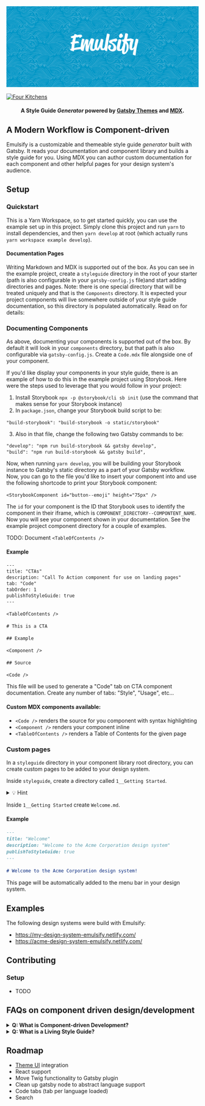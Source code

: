 <img src="./hero.png" />

[![Four Kitchens](https://img.shields.io/badge/4K-Four%20Kitchens-35AA4E.svg)](https://fourkitchens.com/)

<h4 align="center">A Style Guide <em>Generator</em> powered by <a href="https://gatsbyjs.org">Gatsby Themes</a> and <a href="https://github.com/mdx-js/specification">MDX</a>.
</h4>

## A Modern Workflow is Component-driven

Emulsify is a customizable and themeable style guide _generator_ built with Gatsby. It reads your documentation and component library and builds a style guide for you. Using MDX you can author custom documentation for each component and other helpful pages for your design system's audience.

## Setup

### Quickstart

This is a Yarn Workspace, so to get started quickly, you can use the example set up in this project. Simply clone this project and run `yarn` to install dependencies, and then `yarn develop` at root (which actually runs `yarn workspace example develop`).

#### Documentation Pages

Writing Markdown and MDX is supported out of the box. As you can see in the example project, create a `styleguide` directory in the root of your starter (path is also configurable in your `gatsby-config.js` file)and start adding directories and pages. Note: there is one special directory that will be treated uniquely and that is the `Components` directory. It is expected your project components will live somewhere outside of your style guide documentation, so this directory is populated automatically. Read on for details:

### Documenting Components

As above, documenting your components is supported out of the box. By default it will look in your `components` directory, but that path is also configurable via `gatsby-config.js`. Create a `Code.mdx` file alongside one of your component.

If you'd like display your components in your style guide, there is an example of how to do this in the example project using Storybook. Here were the steps used to leverage that you would follow in your project:

1. Install Storybook `npx -p @storybook/cli sb init` (use the command that makes sense for your Storybook instance)
2. In `package.json`, change your Storybook build script to be:

`"build-storybook": "build-storybook -o static/storybook"`

3. Also in that file, change the following two Gatsby commands to be:

```
"develop": "npm run build-storybook && gatsby develop",
"build": "npm run build-storybook && gatsby build",
```

Now, when running `yarn develop`, you will be building your Storybook instance to Gatsby's static directory as a part of your Gatsby workflow. Now, you can go to the file you'd like to insert your component into and use the following shortcode to print your Storybook component:

`<StorybookComponent id="button--emoji" height="75px" />`

The `id` for your component is the ID that Storybook uses to identify the component in their iframe, which is `COMPONENT_DIRECTORY--COMPONTENT_NAME`. Now you will see your component shown in your documentation. See the example project component directory for a couple of examples.

TODO: Document `<TableOfContents />`

#### Example

```mdx
---
title: "CTAs"
description: "Call To Action component for use on landing pages"
tab: "Code"
tabOrder: 1
publishToStyleGuide: true
---

<TableOfContents />

# This is a CTA

## Example

<Component />

## Source

<Code />
```

This file will be used to generate a "Code" tab on CTA component documentation. Create any number of tabs: "Style", "Usage", etc...

#### Custom MDX components available:

- `<Code />` renders the source for you component with syntax highlighting
- `<Component />` renders your component inline
- `<TableOfContents />` renders a Table of Contents for the given page

### Custom pages

In a `styleguide` directory in your component library root directory, you can create custom pages to be added to your design system.

Inside `styleguide`, create a directory called `1__Getting Started`.

<details>
<summary>💡 Hint</summary>
Prepending your directories with numbers like "1__" is a great way to sort your sidebar links.
</details>

Inside `1__Getting Started` create `Welcome.md`.

#### Example

```md
---
title: "Welcome"
description: "Welcome to the Acme Corporation design system"
publishToStyleGuide: true
---

# Welcome to the Acme Corporation design system!
```

This page will be automatically added to the menu bar in your design system.

## Examples

The following design systems were build with Emulsify:

- https://my-design-system-emulsify.netlify.com/
- https://acme-design-system-emulsify.netlify.com/

## Contributing

### Setup

- TODO

## FAQs on component driven design/development

<details>
<summary>
<b>Q: What is Component-driven Development?</b>
</summary>
<p>The familiar metaphor of thinking about the web as "pages" is inaccurate. The web is better thought of as a collection of components that are assembled together: headers, footers, navigation items, and so on. For instance, a site has a header that gets applied to every page, and if you update the header that change shows up throughout the site. This approach to building sites is called component-driven development.</p>
<p>Components are the reusable chunks of web sites. They can be small (inputs, labels, buttons), medium (header, footer, cards), or large (landing page template, photo gallery). Emulsify adopts the method of Atomic Design, where the smallest components are atoms, which are assembled into molecules, organisms, templates, and finally pages. (Yes, we still call them "pages"; it makes it easier to talk with clients.)</p>
</details>

<details>
<summary>
<b>Q: What is a Living Style Guide?</b>
</summary>
Maintain a Style Guide that is Never Out of Date
Everyone loves a style guide, but few projects are able to maintain them. Emulsify takes a "living style guide" approach where the style guide components are the same ones in use on the live site. No more worries about components going out of date or looking different than the style guide.
</details>

## Roadmap

- [Theme UI](https://theme-ui.com/) integration
- React support
- Move Twig functionality to Gatsby plugin
- Clean up gatsby node to abstract language support
- Code tabs (tab per language loaded)
- Search
